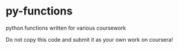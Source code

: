 # py-functions
python functions written for various coursework

Do not copy this code and submit it as your own work on coursera!
